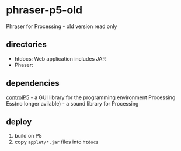 # phraser-p5-old
Phraser for Processing - old version
read only

## directories
- htdocs: Web application includes JAR
- Phaser: 


## dependencies
[controlP5](http://www.sojamo.de/libraries/controlP5/) - a GUI library for the programming environment Processing
Ess(no longer avilable) - a sound library for Processing 

## deploy
1. build on P5
2. copy `applet/*.jar` files into `htdocs`